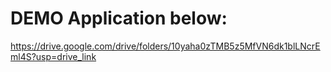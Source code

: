# DEMO Application below:
https://drive.google.com/drive/folders/10yaha0zTMB5z5MfVN6dk1blLNcrEml4S?usp=drive_link
